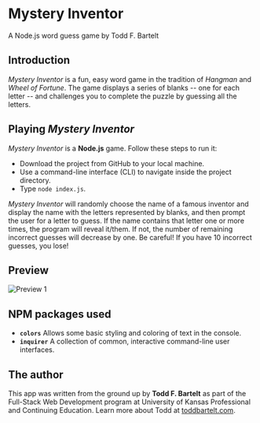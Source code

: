 # Mystery Inventor 
A Node.js word guess game by Todd F. Bartelt

## Introduction

*Mystery Inventor* is a fun, easy word game in the tradition of *Hangman* and *Wheel of Fortune*. The game displays a series of blanks -- one for each letter -- and challenges you to complete the puzzle by guessing all the letters.

## Playing *Mystery Inventor*

*Mystery Inventor* is a **Node.js** game. Follow these steps to run it:
- Download the project from GitHub to your local machine.
- Use a command-line interface (CLI) to navigate inside the project directory.  
- Type ```node index.js```. 

*Mystery Inventor* will randomly choose the name of a famous inventor and display the name with the letters represented by blanks, and then prompt the user for a letter to guess. If the name contains that letter one or more times, the program will reveal it/them. If not, the number of remaining incorrect guesses will decrease by one. Be careful! If you have 10 incorrect guesses, you lose!

## Preview

![Preview 1](https://github.com/bartelto/word-guess-node/documention/word-guess-preview.gif "Preview 1")

## NPM packages used
- **```colors```** Allows some basic styling and coloring of text in the console.
- **```inquirer```** A collection of common, interactive command-line user interfaces.

## The author

This app was written from the ground up by **Todd F. Bartelt** as part of the Full-Stack Web Development program at University of Kansas Professional and Continuing Education. Learn more about Todd at [toddbartelt.com](http://toddbartelt.com).